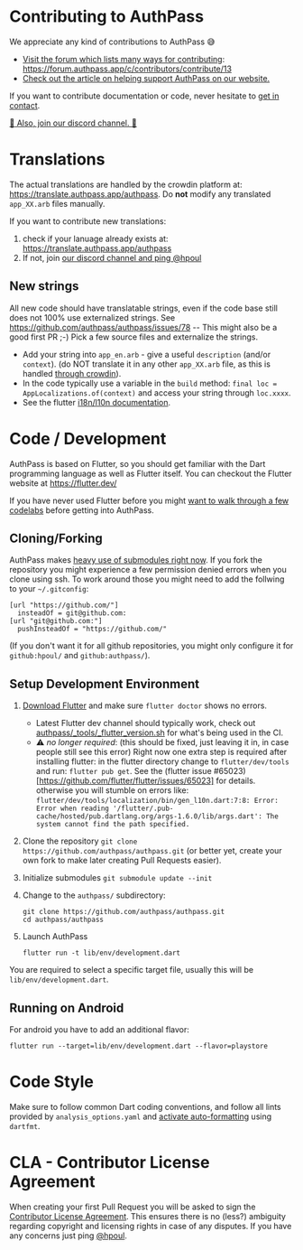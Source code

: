 # Contributing to AuthPass

We appreciate any kind of contributions to AuthPass 😅️ 


* [Visit the forum which lists many ways for contributing](https://forum.authpass.app/c/contributors/contribute/13): https://forum.authpass.app/c/contributors/contribute/13
* [Check out the article on helping support AuthPass on our website.](https://authpass.app/docs/support-authpass-get-involved/)

If you want to contribute documentation or code, never hesitate to [get in contact](https://authpass.app/docs/about-authpass-password-manager/#getting-in-touch).

[💬 Also, join our discord channel. 💬](https://authpass.app/go/discord)

# Translations

The actual translations are handled by the crowdin platform at: <https://translate.authpass.app/authpass>. Do **not** modify any translated 
`app_XX.arb` files manually.

If you want to contribute new translations:

1. check if your lanuage already exists at: <https://translate.authpass.app/authpass>
2. If not, join [our discord channel and ping @hpoul](https://authpass.app/go/discord)

## New strings

All new code should have translatable strings, even if the code base still does not 100% use externalized strings. See https://github.com/authpass/authpass/issues/78 -- This might also be a good first PR ;-) Pick a few source files and externalize the strings.

* Add your string into `app_en.arb` - give a useful `description` (and/or `context`). (do NOT translate it in any other `app_XX.arb` file, as this is handled [through crowdin](https://translate.authpass.app/authpass)).
* In the code typically use a variable in the `build` method: `final loc = AppLocalizations.of(context)` and access your string through `loc.xxxx`.
* See the flutter [i18n/l10n documentation](https://flutter.dev/go/i18n-user-guide).

# Code / Development

AuthPass is based on Flutter, so you should get familiar with the Dart programming language
as well as Flutter itself. You can checkout the Flutter website at https://flutter.dev/

If you have never used Flutter before you might [want to walk through a few codelabs](https://flutter.dev/docs/get-started/codelab) before getting into AuthPass.

## Cloning/Forking

AuthPass makes [heavy use of submodules right now](https://github.com/authpass/authpass/blob/master/.gitmodules). If you fork the repository you might experience a few
permission denied errors when you clone using ssh. To work around those you might need to add the follwing to your `~/.gitconfig`:

```
[url "https://github.com/"]
  insteadOf = git@github.com:
[url "git@github.com:"]
  pushInsteadOf = "https://github.com/"
```

(If you don't want it for all github repositories, you might only configure it for `github:hpoul/` and `github:authpass/`).

## Setup Development Environment

1. [Download Flutter](https://flutter.dev/docs/get-started/install) and make sure `flutter doctor` shows no errors.
   * Latest Flutter dev channel should typically work, check out
     [authpass/_tools/_flutter_version.sh](authpass/_tools/_flutter_version.sh) for what's being used in the CI.
   * ⚠️ *no longer required*: (this should be fixed, just leaving it in, in case people still see this error) Right now one extra step is required after installing flutter: in the flutter directory change to `flutter/dev/tools` and run: `flutter pub get`. See the (flutter issue #65023)[https://github.com/flutter/flutter/issues/65023] for details.
     otherwise you will stumble on errors like:
     ```flutter/dev/tools/localization/bin/gen_l10n.dart:7:8: Error: Error when reading '/flutter/.pub-cache/hosted/pub.dartlang.org/args-1.6.0/lib/args.dart': The system cannot find the path specified.```
2. Clone the repository `git clone https://github.com/authpass/authpass.git` (or better yet, create your own fork to make later creating Pull Requests easier).
3. Initialize submodules `git submodule update --init`
4. Change to the `authpass/` subdirectory:

    ```shell
    git clone https://github.com/authpass/authpass.git
    cd authpass/authpass
    ```
5. Launch AuthPass
    ```shell
    flutter run -t lib/env/development.dart
    ```

You are required to select a specific target file,
usually this will be `lib/env/development.dart`.

## Running on Android

For android you have to add an additional flavor:

```
flutter run --target=lib/env/development.dart --flavor=playstore
```


# Code Style

Make sure to follow common Dart coding conventions, and follow all lints provided
by `analysis_options.yaml` and [activate auto-formatting](https://flutter.dev/docs/development/tools/formatting) using `dartfmt`.

# CLA - Contributor License Agreement

When creating your first Pull Request you will be asked to sign the 
[Contributor License Agreement](https://cla-assistant.io/authpass/authpass). This ensures there
is no (less?) ambiguity regarding copyright and licensing rights in case of any disputes.
If you have any concerns just ping [@hpoul](https://github.com/hpoul).
